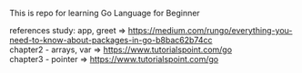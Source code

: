 This is repo for learning Go Language for Beginner

references study:
app, greet          => https://medium.com/rungo/everything-you-need-to-know-about-packages-in-go-b8bac62b74cc <br />
chapter2 - arrays, var  => https://www.tutorialspoint.com/go <br />
chapter3 - pointer   => https://www.tutorialspoint.com/go <br />
